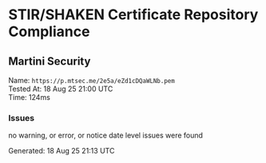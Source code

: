 # STIR/SHAKEN Certificate Repository Compliance

## Martini Security

Name: `https://p.mtsec.me/2e5a/eZd1cDQaWLNb.pem`\
Tested At: 18 Aug 25 21:00 UTC\
Time: 124ms

### Issues

no warning, or error, or notice date level issues were found

Generated: 18 Aug 25 21:13 UTC